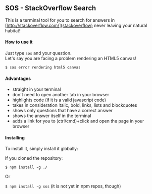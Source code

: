 ## SOS - StackOverflow Search

This is a terminal tool for you to search for answers in [http://stackoverflow.com/](stackoverflow) never leaving your natural habitat!

#### How to use it

Just type `sos` and your question.<br/>
Let's say you are facing a problem rendering an HTML5 canvas!

`$ sos error rendering html5 canvas`

#### Advantages

- straight in your terminal
- don't need to open another tab in your browser
- highlights code (if it is a valid javascript code)
- takes in consideration italic, bold, links, lists and blockquotes
- shows only questions that have a correct answer
- shows the answer itself in the terminal
- adds a link for you to (ctrl/cmd)+click and open the page in your browser

#### Installing

To install it, simply install it globally:

If you cloned the repository:

`$ npm install -g ./`

Or

`$ npm install -g sos`
(it is not yet in npm repos, though)

